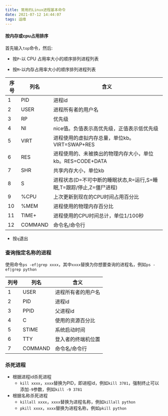```yaml
---
title: 常用的Linux进程基本命令
date: 2021-07-12 14:44:07
tags: 运维
---
```


#### 按内存或cpu占用排序

首先输入`top`命令，然后:

* 按`P`-以 CPU 占用率大小的顺序排列进程列表

* 按`M`-以内存占用率大小的顺序排列进程列表

<!--more-->

| 序号 | 列名    | 含义                                                         |
| ---- | ------- | ------------------------------------------------------------ |
| 1    | PID     | 进程id                                                       |
| 2    | USER    | 进程所有者的用户名                                           |
| 3    | RP      | 优先级                                                       |
| 4    | NI      | nice值。负值表示高优先级，正值表示低优先级                   |
| 5    | VIRT    | 进程使用的虚拟内存总量，单位kb。VIRT=SWAP+RES                |
| 6    | RES     | 进程使用的、未被换出的物理内存大小，单位kb。RES=CODE+DATA    |
| 7    | SHR     | 共享内存大小，单位kb                                         |
| 8    | S       | 进程状态(D=不可中断的睡眠状态,R=运行,S=睡眠,T=跟踪/停止,Z=僵尸进程) |
| 9    | %CPU    | 上次更新到现在的CPU时间占用百分比                            |
| 10   | %MEM    | 进程使用的物理内存百分比                                     |
| 11   | TIME+   | 进程使用的CPU时间总计，单位1/100秒                           |
| 12   | COMMAND | 命令名/命令行                                                |

* 按`q`退出

### 查询指定名称的进程

使用命令`ps -ef|grep xxxx`，其中`xxxx`替换为你想要查询的进程名，例如`ps -ef|grep python`

| 列号 | 列名    | 含义               |
| ---- | ------- | ------------------ |
| 1    | USER    | 进程所有者的用户名 |
| 2    | PID     | 进程id             |
| 3    | PPID    | 父进程id           |
| 4    | C       | 使用的资源百分比   |
| 5    | STIME   | 系统启动时间       |
| 6    | TTY     | 登入者的终端机位置 |
| 7    | COMMAND | 命令名/命令行      |

### 杀死进程

* 根据进程id杀死进程
  * `kill xxxx`，`xxxx`替换为PID，即进程id，例如`kill 3781`，强制终止可以添加`-9`参数，例如`kill -9 3781`
* 根据名称杀死进程
  * `killall xxxx`，`xxxx`替换为进程名称，例如`killall python`
  * `pkill xxxx`，`xxxx`替换为进程名称，例如`pkill python`



